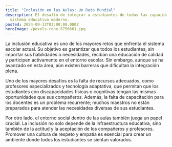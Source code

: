 ```yaml
---
title: "Inclusión en las Aulas: Un Reto Mundial"
description: El desafío de integrar a estudiantes de todas las capacidades en el
  sistema educativo moderno.
posted: 2024-09-12T03:00:00.000Z
heroImage: /pexels-rdne-5756661.jpg
---
```


La inclusión educativa es uno de los mayores retos que enfrenta el sistema escolar actual. Su objetivo es garantizar que todos los estudiantes, sin importar sus habilidades o necesidades, reciban una educación de calidad y participen activamente en el entorno escolar. Sin embargo, aunque se ha avanzado en esta área, aún existen barreras que dificultan la integración plena.

Uno de los mayores desafíos es la falta de recursos adecuados, como profesores especializados y tecnología adaptativa, que permitan que los estudiantes con discapacidades físicas o cognitivas tengan las mismas oportunidades que sus compañeros. Además, la falta de capacitación para los docentes es un problema recurrente; muchos maestros no están preparados para atender las necesidades diversas de sus estudiantes.

Por otro lado, el entorno social dentro de las aulas también juega un papel crucial. La inclusión no solo depende de la infraestructura educativa, sino también de la actitud y la aceptación de los compañeros y profesores. Promover una cultura de respeto y empatía es esencial para crear un ambiente donde todos los estudiantes se sientan valorados.
